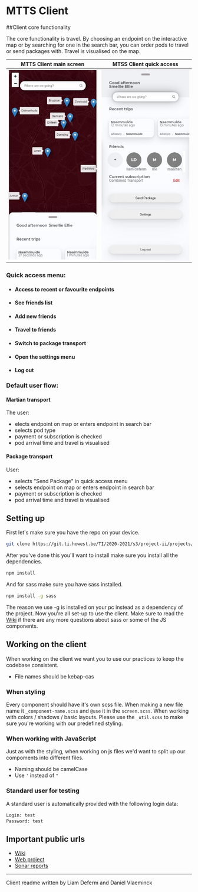 # MTTS Client

##Client core functionality

The core functionality is travel. By choosing an endpoint on the interactive map or by searching for 
one in the search bar, you can order pods to travel or send packages with. Travel is visualised on the map.

MTTS Client main screen             |  MTSS Client quick access
:-------------------------:|:-------------------------:|
![](img/mtts%20main%20screen.jpg)  |  ![](img/mtts%20quick%20access.jpg)

### Quick access menu:

* #### Access to recent or favourite endpoints
* #### See friends list
* #### Add new friends
* #### Travel to friends
* #### Switch to package transport
* #### Open the settings menu
* #### Log out

### Default user flow:

#### Martian transport
The user:
* elects endpoint on map or enters endpoint in search bar
* selects pod type
* payment or subscription is checked
* pod arrival time and travel is visualised

#### Package transport

User:
* selects "Send Package" in quick access menu
* selects endpoint on map or enters endpoint in search bar
* payment or subscription is checked
* pod arrival time and travel is visualised

## Setting up
First let's make sure you have the repo on your device.
```bash
git clone https://git.ti.howest.be/TI/2020-2021/s3/project-ii/projects/groep-15/client.git
```
After you've done this you'll want to install make sure you install all the dependencies.
```bash
npm install
```
And for sass make sure you have sass installed.
```bash
npm install -g sass
```
The reason we use -g is installed on your pc instead as a dependency of the project.
Now you're  all set-up to use the client. Make sure to read the [Wiki](https://git.ti.howest.be/TI/2020-2021/s3/project-ii/projects/groep-15/client/-/wikis/home) if there are any more questions about sass or some of the JS components.

## Working on the client
When working on the client we want you to use our practices to keep the codebase consistent.

* File names should be kebap-cas

### When styling
Every component should have it's own scss file. 
When making a new file name it `_component-name.scss` and `@use` it in the `screen.scss`.
When working with colors / shadows / basic layouts. Please use the `_util.scss` to make sure you're working with our predefined styling.

### When working with JavaScript
Just as with the styling, when working on js files we'd want to split up our compoments into different files.
* Naming should be camelCase
* Use `'` instead of `"`

### Standard user for testing

A standard user is automatically provided with the following login data:

```
Login: test
Password: test
```

## Important public urls  
* [Wiki](https://git.ti.howest.be/TI/2020-2021/s3/project-ii/projects/groep-15/client/-/wikis/home)
* [Web project](https://project-ii.ti.howest.be/mars-15/)
* [Sonar reports](https://sonar.ti.howest.be/sonar/dashboard?id=2020.project-ii%3Amars-client-15)

---

Client readme written by Liam Deferm and Daniel Vlaeminck